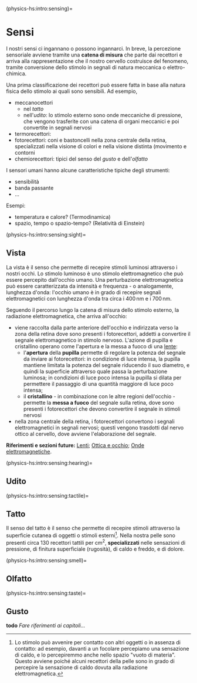 (physics-hs:intro:sensing)=
# Sensi

I nostri sensi ci ingannano o possono ingannarci. In breve, la percezione sensoriale avviene tramite una **catena di misura** che parte dai recettori e arriva alla rappresentazione che il nostro cervello costruisce del fenomeno, tramite conversione dello stimolo in segnali di natura meccanica o elettro-chimica.

Una prima classificazione dei recettori può essere fatta in base alla natura fisica dello stimolo ai quali sono sensibili. Ad esempio,
- meccanocettori
  - nel *tatto*
  - nell'*udito*: lo stimolo esterno sono onde meccaniche di pressione, che vengono trasferite con una catena di organi meccanici e poi convertite in segnali nervosi
- termorecettori:
- fotorecettori: coni e bastoncelli nella zona centrale della retina, specializzati nella visione di colori e nella visione distinta (movimento e contorni
- chemiorecettori: tipici del senso del *gusto* e dell'*olfatto*

I sensori umani hanno alcune caratteristiche tipiche degli strumenti:
- sensibilità
- banda passante
- ...

Esempi:
- temperatura e calore? (Termodinamica)
- spazio, tempo o spazio-tempo? (Relatività di Einstein)


(physics-hs:intro:sensing:sight)=
## Vista
La vista è il senso che permette di recepire stimoli luminosi attraverso i nostri occhi. Lo stimolo luminoso è uno stimolo elettromagnetico che può essere percepito dall'occhio umano. Una perturbazione elettromagnetica può essere caratterizzata da intensità e frequenza - o analogamente, lunghezza d'onda: l'occhio umano è in grado di recepire segnali elettromagnetici con lunghezza d'onda tra circa i $400 \, \text{nm}$ e i $700 \, \text{nm}$.

Seguendo il percorso lungo la catena di misura dello stimolo esterno, la radiazione elettromagnetica, che arriva all'occhio:
- viene raccolta dalla parte anteriore dell'occhio e indirizzata verso la zona della retina dove sono presenti i fotorecettori, addetti a convertire il segnale elettromagnetico in stimolo nervoso. L'azione di pupilla e cristallino operano come l'apertura e la messa a fuoco di una [lente](physics-hs:waves:optics:geometric:lenses):
  - l'**apertura** della **pupilla** permette di regolare la potenza del segnale da inviare ai fotorecettori: in condizione di luce intensa, la pupilla mantiene limitata la potenza del segnale riducendo il suo diametro, e quindi la superficie attraverso quale passa la perturbazione luminosa; in condizioni di luce poco intensa la pupilla si dilata per permettere il passaggio di una quantità maggiore di luce poco intensa;
  - il **cristallino** - in combinazione con le altre regioni dell'occhio - permette la **messa a fuoco** del segnale sulla retina, dove sono presenti i fotorecettori che devono convertire il segnale in stimoli nervosi
- nella zona centrale della retina, i fotorecettori convertono i segnali elettromagnetici in segnali nervosi; questi vengono trasdotti dal nervo ottico al cervello, dove avviene l'elaborazione del segnale.

**Riferimenti e sezioni future:** [Lenti](physics-hs:waves:optics:geometric:lenses); [Ottica e occhio](physics-hs:waves:optics:eye); [Onde elettromagnetiche](physics-hs:electromagnetism:em-waves).

(physics-hs:intro:sensing:hearing)=
## Udito

(physics-hs:intro:sensing:tactile)=
## Tatto
Il senso del tatto è il senso che permette di recepire stimoli attraverso la superficie cutanea di oggetti o stimoli esterni[^tactile-heat]. Nella nostra pelle sono presenti circa 130 recettori tattili per $\text{cm}^2$, **specializzati** nelle sensazioni di pressione, di finitura superficiale (rugosità), di caldo e freddo, e di dolore.

[^tactile-heat]: Lo stimolo può avvenire per contatto con altri oggetti o in assenza di contatto: ad esempio, davanti a un focolare percepiamo una sensazione di caldo, e lo percepiremmo anche nello spazio "vuoto di materia". Questo avviene poiché alcuni recettori della pelle sono in grado di percepire la sensazione di caldo dovuta alla radiazione elettromagnetica.

(physics-hs:intro:sensing:smell)=
## Olfatto

(physics-hs:intro:sensing:taste)=
## Gusto


**todo** *Fare riferimenti ai capitoli...*
